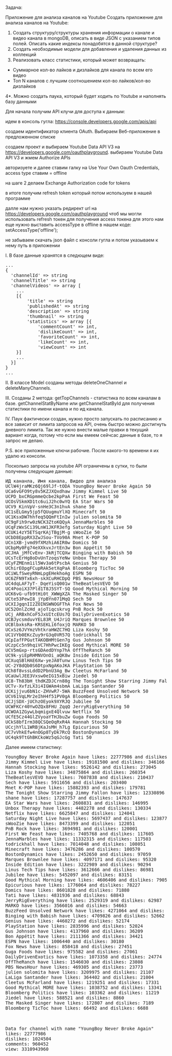 Задача:

Приложение для анализа каналов на Youtube
Создать приложение для анализа каналов на Youtube:
1. Создать структуру/структуры хранения информации о канале и видео канала в mongoDB, описать в виде JSON с указанием типов полей. Описать какие индексы понадобятся в данной структуре?
2. Создать необходимые модели для добавления и удаления данных из коллекций
3. Реализовать класс статистики, который может возвращать:
- Суммарное кол-во лайков и дизлайков для канала по всем его видео
- Топ N каналов с лучшим соотношением кол-во лайков/кол-во дизлайков

4*. Можно создать паука, который будет ходить по Youtube и наполнять базу данными

Для начала получим API клучи для доступа к данным:

идем в консоль гугла: https://console.developers.google.com/apis/api

создаем идентификатор клиента OAuth. Выбираем Веб-приложение в предложенном списке

создаем проект и выбираем Youtube Data API V3 на https://developers.google.com/oauthplayground. выбираем Youtube Data API V3 и жмем Authorize APIs

авторизуете и далее ставим галку на Use Your Own Oauth Credentials, access type ставим = offline

на шаге 2 делаем Exchange Authorization code for tokens

в итоге получим refresh token который потом используем в нашей программе

далле нам нужно указать редирект url на https://developers.google.com/oauthplayground чтоб мы могли использовать refresh токен для получения access токена
для этого нам еще нужно выставить accessType в offline в нашем коде: setAccessType('offline');

не забываем скачать json файл с консоли гугла и потом указываем к нему путь в приложении

I.
В базе данные хранятся в следющем виде:
<pre>
...
{
  'channelId' => string
  'channelTitle' => string
  'channelVideos' => array [
    ...
    [{
        'title' => string
        'publishedAt' => string
        'description' => string
        'thumbnail' => string
        'statistics' => array [{
            'commentCount' => int,
            'dislikeCount' => int,
            'favoriteCount' => int,
            'likeCount' => int,
            'viewCount' => int
    }]
    ...
  }]          
}
...
</pre>   

II.
В классе Model созданы методы deleteOneChannel и deleteManyChannels.
                             
III. Созданы 2 метода: getTopChannels - статистика по всем каналам в базе. getChannelStatByName или getChannelStatById для получения статистики по имени канала и по ид канала. 

IV.
Паук фактически создан, нужно просто запускать по расписанию и все зависит от лимита запросов на API, очень быстро можно достигнуть дневного лимита.
Так же нужно внести малые правки в текущий вариант когда, потому что если мы емеем сейчсас данные в базе, то я запрос не делаю.

P.S. все приложенные ключи рабочие. После какого-то времени я их удалю из консоли.

Посколько запросы на youtube API ограничены в сутки, то были получены следующие данные:
<pre>
ИД кананла, Имя канала, Видео для анализа
UClW4jraMKz6Qj69lJf-tODA YoungBoy Never Broke Again 50
UCa6vGFO9ty8v5KZJXQxdhaw Jimmy Kimmel Live 50
UCPD_bxCRGpmmeQcbe2kpPaA First We Feast 50
UCOsVSkmXD1tc6uiJ2hc0wYQ EA Star Wars 50
UCV9_KinVpV-snHe3C3n1hvA shane 50
UC1sELGmy5jp5fQUugmuYlXQ Minecraft 50
UC1KsxDW7hhfeq5QQmFtInIw julien solomita 50
UC9gFih9rw0zNCK3ZtoKQQyA JennaMarbles 50
UCqFzWxSCi39LnW1JKFR3efg Saturday Night Live 50
UCUKi4zY5ETSqrKAjTBgjM-g sWooZie 50
UCbD8EppRX3ZwJSou-TVo90A Mnet K-POP 50
UCn1XB-jvmd9fXMzhiA6IR0w Domics 50
UCbpMy0Fg74eXXkvxJrtEn3w Bon Appétit 50
UCJHA_jMfCvEnv-3kRjTCQXw Binging with Babish 50
UCsTcErHg8oDvUnTzoqsYeNw Unbox Therapy 50
UCyFZMEnm1il5Wv3a6tPscbA Genius 50
UChirEOpgFCupRAk5etXqPaA Bloomberg TicToc 50
UCiWLfSweyRNmLpgEHekhoAg ESPN 50
UC6ZFN9Tx6xh-skXCuRHCDpQ PBS NewsHour 50
UC4dqLAF7yT-_DqeYisQ001w TheBeatlesVEVO 50
UC4PooiX37Pld1T8J5SYT-SQ Good Mythical Morning 50
UCK6vG-ufb9tHi0t_XWWgXZA The Masked Singer 50
UCte53PewI8_jYpBYn071MqQ Sech 50
UCXIJgqnII2ZOINSWNOGFThA Fox News 50
UC52OnlZcHd_ajoTiqcskrvg PnB Rock 50
UCj_ARBxhCoF5JxUItcEUs7Q DailyDrivenExotics 50
UCBJycsmduvYEL83R_U4JriQ Marques Brownlee 50
UCBlbxksRa-KRSEKLi6foxjQ MARKO 50
UCxSz6JVYmzVhtkraHWZC7HQ Liza Koshy 50
UC1VYb0EKcZuy9rG3q0VR57Q todrickhall 50
UCpIafFPGutTAKOBHMtGen7g Gus Johnson 50
UCzpCc5n9hqiVC7HhPwcIKEg Good Mythical MORE 50
UCV5mGxp-rtsGDAedDYnp7hA OffTheRanch 50
UC9k-yiEpRHMNVOnOi_aQK8w Inside Edition 50
UCXuqSBlHAE6Xw-yeJA0Tunw Linus Tech Tips 50
UC-2Y8dQb0S6DtpxNgAKoJKA PlayStation 50
UCh8f8vssLddD2PbnU3Ag_Bw Cleetus McFarland 50
UCaUwlJEE3Vxsw0eIG15xBiw Jiedel 50
UC8-Th83bH_thdKZDJCrn88g The Tonight Show Starring Jimmy Fallon 50
UCTv-XvfzLX3i4IGWAm4sbmA LaLiga Santander 50
UCKijjvu6bN1c-ZHVwR7-5WA BuzzFeed Unsolved Network 50
UCV61VqLMr2eIhH4f51PV0gA Bloomberg Politics 50
UCJjSDX-jUChzOEyok9XYRJQ Jubilee 50
UCWFKCr40YwOZQx8FHU_ZqqQ JerryRigEverything 50
UCWOA1ZGywLbqmigxE4Qlvuw Netflix 50
UCfE5Cz44GlZVyoaYTHJbuZw Guga Foods 50
UCkS8bfIrm38QCSQeOqRxR4A Hannah Stocking 50
UCcjhYlL1WRBjKaJsMH_h7Lg Epicurious 50
UC7vVhkEfw4nOGp8TyDk7RcQ BostonDynamics 39
UC4qk9TtGhBKCkoWz5qGJcGg Tati 50
</pre>

Далее имеем статистику:

<pre>
YoungBoy Never Broke Again have likes: 22777986 and dislikes: 1024504
Jimmy Kimmel Live have likes: 19181500 and dislikes: 346166
Hannah Stocking have likes: 9526142 and dislikes: 273045
Liza Koshy have likes: 34875864 and dislikes: 260354
TheBeatlesVEVO have likes: 7607838 and dislikes: 210437
Sech have likes: 5911656 and dislikes: 203400
Mnet K-POP have likes: 15882393 and dislikes: 179781
The Tonight Show Starring Jimmy Fallon have likes: 12330896 and dislikes: 165805
shane have likes: 17287757 and dislikes: 147637
EA Star Wars have likes: 2608831 and dislikes: 146995
Unbox Therapy have likes: 4482278 and dislikes: 130334
Netflix have likes: 6625847 and dislikes: 124041
Saturday Night Live have likes: 5697437 and dislikes: 123877
sWooZie have likes: 8473399 and dislikes: 122051
PnB Rock have likes: 3694981 and dislikes: 120001
First We Feast have likes: 7405768 and dislikes: 117605
JennaMarbles have likes: 11332315 and dislikes: 117503
todrickhall have likes: 7014048 and dislikes: 108051
Minecraft have likes: 3476286 and dislikes: 100570
BostonDynamics have likes: 2452650 and dislikes: 97059
Marques Brownlee have likes: 4097171 and dislikes: 95320
Inside Edition have likes: 3222989 and dislikes: 90294
Linus Tech Tips have likes: 3612666 and dislikes: 86981
Jubilee have likes: 5452097 and dislikes: 83151
Good Mythical Morning have likes: 4606406 and dislikes: 79054
Epicurious have likes: 1776064 and dislikes: 78227
Domics have likes: 8601828 and dislikes: 71880
Tati have likes: 4831936 and dislikes: 68843
JerryRigEverything have likes: 2529319 and dislikes: 62987
MARKO have likes: 3566016 and dislikes: 54663
BuzzFeed Unsolved Network have likes: 4271064 and dislikes: 54329
Binging with Babish have likes: 4709826 and dislikes: 52662
Genius have likes: 4460272 and dislikes: 52174
PlayStation have likes: 2835996 and dislikes: 52024
Gus Johnson have likes: 4137960 and dislikes: 36209
Bon Appétit have likes: 2111366 and dislikes: 34421
ESPN have likes: 1006440 and dislikes: 30180
Fox News have likes: 858418 and dislikes: 27451
Guga Foods have likes: 975582 and dislikes: 27061
DailyDrivenExotics have likes: 1073358 and dislikes: 24774
OffTheRanch have likes: 1546030 and dislikes: 23808
PBS NewsHour have likes: 469305 and dislikes: 23773
julien solomita have likes: 3209975 and dislikes: 21107
LaLiga Santander have likes: 364402 and dislikes: 21004
Cleetus McFarland have likes: 1219251 and dislikes: 17331
Good Mythical MORE have likes: 1038752 and dislikes: 13341
Bloomberg Politics have likes: 103362 and dislikes: 11219
Jiedel have likes: 588521 and dislikes: 8860
The Masked Singer have likes: 172807 and dislikes: 7189
Bloomberg TicToc have likes: 66492 and dislikes: 6688
<br>

Data for channel with name "YoungBoy Never Broke Again"
likes: 22777986
dislikes: 1024504
comments: 960452
view: 3310943960
</pre>

